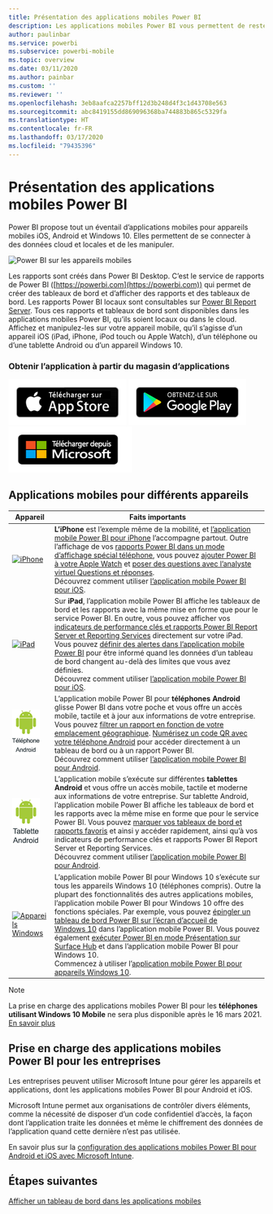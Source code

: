 ```yaml
---
title: Présentation des applications mobiles Power BI
description: Les applications mobiles Power BI vous permettent de rester connecté à vos données locales ou dans le cloud. Affichez les rapports et les tableaux de bord Power BI sur votre appareil mobile.
author: paulinbar
ms.service: powerbi
ms.subservice: powerbi-mobile
ms.topic: overview
ms.date: 03/11/2020
ms.author: painbar
ms.custom: ''
ms.reviewer: ''
ms.openlocfilehash: 3eb8aafca2257bff12d3b248d4f3c1d43708e563
ms.sourcegitcommit: abc8419155dd869096368ba744883b865c5329fa
ms.translationtype: HT
ms.contentlocale: fr-FR
ms.lasthandoff: 03/17/2020
ms.locfileid: "79435396"
---
```

# <a name="what-are-the-power-bi-mobile-apps"></a>Présentation des applications mobiles Power BI
Power BI propose tout un éventail d’applications mobiles pour appareils mobiles iOS, Android et Windows 10. Elles permettent de se connecter à des données cloud et locales et de les manipuler. 

![Power BI sur les appareils mobiles](./media/mobile-apps-for-mobile-devices/power-bi-mobile-apps-all-up.png)

Les rapports sont créés dans Power BI Desktop. C’est le service de rapports de Power BI ([https://powerbi.com](https://powerbi.com)) qui permet de créer des tableaux de bord et d’afficher des rapports et des tableaux de bord. Les rapports Power BI locaux sont consultables sur [Power BI Report Server](../../report-server/get-started.md). Tous ces rapports et tableaux de bord sont disponibles dans les applications mobiles Power BI, qu’ils soient locaux ou dans le cloud. Affichez et manipulez-les sur votre appareil mobile, qu’il s’agisse d’un appareil iOS (iPad, iPhone, iPod touch ou Apple Watch), d’un téléphone ou d’une tablette Android ou d’un appareil Windows 10.

### <a name="get-the-app-from-the-application-store"></a>Obtenir l’application à partir du magasin d’applications 

[![Accéder à Power BI sur App Store](./media/mobile-apps-for-mobile-devices/mobile-apps-app-store.png)](https://go.microsoft.com/fwlink/?LinkId=526218&clcid=0x409) [![Accéder à Power BI sur Google Play](./media/mobile-apps-for-mobile-devices/mobile-apps-google-play.png)](https://go.microsoft.com/fwlink/?LinkId=544867&clcid=0x409) [![Accéder à Power BI sur Windows Store](./media/mobile-apps-for-mobile-devices/mobile-apps-windows-store.png)](https://go.microsoft.com/fwlink/?LinkId=526478&clcid=0x409)

## <a name="mobile-apps-for-different-devices"></a>Applications mobiles pour différents appareils

| **Appareil** | **Faits importants** |
| --- | --- |
| [![iPhone](./media/mobile-apps-for-mobile-devices/iphone-logo-50-px.png)](mobile-iphone-app-get-started.md) |**L’iPhone** est l’exemple même de la mobilité, et [l’application mobile Power BI pour iPhone](mobile-iphone-app-get-started.md) l’accompagne partout. Outre l’affichage de vos [rapports Power BI dans un mode d’affichage spécial téléphone](mobile-apps-view-phone-report.md), vous pouvez [ajouter Power BI à votre Apple Watch](mobile-apple-watch.md) et [poser des questions avec l’analyste virtuel Questions et réponses](mobile-apps-ios-qna.md). <br/>Découvrez comment utiliser [l’application mobile Power BI pour iOS](mobile-iphone-app-get-started.md). |
| [![iPad](./media/mobile-apps-for-mobile-devices/ipad-logo-50-px.png)](mobile-iphone-app-get-started.md) |Sur **iPad**, l’application mobile Power BI affiche les tableaux de bord et les rapports avec la même mise en forme que pour le service Power BI. En outre, vous pouvez afficher vos [indicateurs de performance clés et rapports Power BI Report Server et Reporting Services](mobile-app-ssrs-kpis-mobile-on-premises-reports.md) directement sur votre iPad. Vous pouvez [définir des alertes dans l’application mobile Power BI](mobile-set-data-alerts-in-the-mobile-apps.md) pour être informé quand les données d’un tableau de bord changent au-delà des limites que vous avez définies. <br/>Découvrez comment utiliser [l’application mobile Power BI pour iOS](mobile-iphone-app-get-started.md). |
| [![Téléphone Android](media/mobile-apps-for-mobile-devices/android-phone-logo-50-px.png)](mobile-android-app-get-started.md) |L’application mobile Power BI pour **téléphones Android** glisse Power BI dans votre poche et vous offre un accès mobile, tactile et à jour aux informations de votre entreprise. Vous pouvez [filtrer un rapport en fonction de votre emplacement géographique](mobile-apps-geographic-filtering.md). [Numérisez un code QR avec votre téléphone Android](mobile-apps-qr-code.md) pour accéder directement à un tableau de bord ou à un rapport Power BI. <br/>Découvrez comment utiliser [l’application mobile Power BI pour Android](mobile-android-app-get-started.md). |
| [![Tablette Android](./media/mobile-apps-for-mobile-devices/android-tablet-logo-50-px.png)](mobile-android-app-get-started.md) |L’application mobile s’exécute sur différentes **tablettes Android** et vous offre un accès mobile, tactile et moderne aux informations de votre entreprise. Sur tablette Android, l’application mobile Power BI affiche les tableaux de bord et les rapports avec la même mise en forme que pour le service Power BI. Vous pouvez [marquer vos tableaux de bord et rapports favoris](mobile-apps-favorites.md) et ainsi y accéder rapidement, ainsi qu’à vos indicateurs de performance clés et rapports Power BI Report Server et Reporting Services. <br/>Découvrez comment utiliser [l’application mobile Power BI pour Android](mobile-android-app-get-started.md). |
| [![Appareils Windows](./media/mobile-apps-for-mobile-devices/win-10-logo-50-px.png)](../../desktop-getting-started.md) |L’application mobile Power BI pour Windows 10 s’exécute sur tous les appareils Windows 10 (téléphones compris). Outre la plupart des fonctionnalités des autres applications mobiles, l’application mobile Power BI pour Windows 10 offre des fonctions spéciales. Par exemple, vous pouvez [épingler un tableau de bord Power BI sur l’écran d’accueil de Windows 10](mobile-pin-dashboard-start-screen-windows-10-phone-app.md) dans l’application mobile Power BI. Vous pouvez également [exécuter Power BI en mode Présentation sur Surface Hub](mobile-windows-10-app-presentation-mode.md) et dans l’application mobile Power BI pour Windows 10. <br/>Commencez à utiliser l’[application mobile Power BI pour appareils Windows 10](mobile-windows-10-phone-app-get-started.md). |||

>[!NOTE]
>La prise en charge des applications mobiles Power BI pour les **téléphones utilisant Windows 10 Mobile** ne sera plus disponible après le 16 mars 2021. [En savoir plus](https://go.microsoft.com/fwlink/?linkid=2121400)

## <a name="enterprise-support-for-the-power-bi-mobile-apps"></a>Prise en charge des applications mobiles Power BI pour les entreprises
Les entreprises peuvent utiliser Microsoft Intune pour gérer les appareils et applications, dont les applications mobiles Power BI pour Android et iOS.

Microsoft Intune permet aux organisations de contrôler divers éléments, comme la nécessité de disposer d’un code confidentiel d’accès, la façon dont l’application traite les données et même le chiffrement des données de l’application quand cette dernière n’est pas utilisée.

En savoir plus sur la [configuration des applications mobiles Power BI pour Android et iOS avec Microsoft Intune](../../service-admin-mobile-intune.md). 

## <a name="next-steps"></a>Étapes suivantes
[Afficher un tableau de bord dans les applications mobiles](mobile-apps-quickstart-view-dashboard-report.md)


